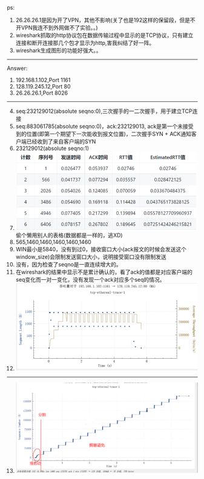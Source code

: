 ps:
1. 26.26.26.1是因为开了VPN，其他不影响(关了也是192这样的保留段，但是不开VPN我连不到外网做不了实验。。)
2. wireshark抓取的http协议包在数据传输过程中显示的是TCP协议，只有建立连接和断开连接那几个包才显示为http,害我纠结了好一阵。
3. wireshark生成图形的功能好强大。。

---
Answer:
1. 192.168.1.102,Port 1161
2. 128.119.245.12,Port 80
3. 26.26.26.1,Port 8026
---
4. seq:232129012(absolute seqno:0),三次握手的一二次握手，用于建立TCP连接
5. seq:883061785(absolute seqno:0)，ack:232129013, ack是第一个未接受到的位置(即第一个期望下一次能收到报文位置)，二次握手SYN + ACK通知客户端已经收到了来自客户端的SYN
6. 232129012(absolute seqno:1)
7. ![IMG](../IMG/1.png) 偷个懒用别人的表格(数据都是一样的，逃XD)
8. 565,1460,1460,1460,1460,1460
9. WIN最小是5840，没有到过0，接收窗口大小(ack报文的时候会发送这个window_size)会限制发送窗口大小，说明接受窗口没有限制发送
10. 没有，因为检查了seqno是一直连续增大的。
11. 在wireshark的结果中显示不是累计确认的，看了ack的值都是对应客户端的seq变化而一对一变化，没有发现一个ack对应多个seq的情况。
12. ![IMG](../IMG/2.png)
---
13. ![IMG](../IMG/3.png)